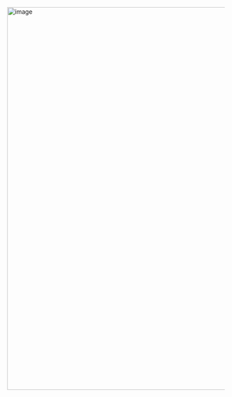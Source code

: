 <img width="887" alt="image" src="https://github.com/abdelilahdahdahi/Keeper-App-React/assets/76753930/11ec63bf-a03d-49da-bc77-b321876013eb">
